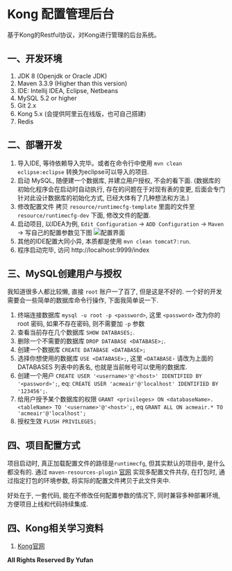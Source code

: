 # Kong 配置管理后台

基于Kong的Restful协议，对Kong进行管理的后台系统。

## 一、开发环境

1. JDK 8 (Openjdk or Oracle JDK)
2. Maven 3.3.9 (Higher than this version)
3. IDE: Intellij IDEA, Eclipse, Netbeans
4. MySQL 5.2 or higher
5. Git 2.x
6. Kong 5.x (会提供阿里云在线版，也可自己搭建)
7. Redis

## 二、部署开发

1. 导入IDE, 等待依赖导入完毕。或者在命令行中使用 `mvn clean eclipse:eclipse` 转换为eclipse可以导入的项目.
2. 启动 MySQL, 随便建一个数据库, 并建立用户授权, 不会的看下面. (数据库的初始化程序会在启动时自动执行, 存在的问题在于对现有表的变更, 后面会专门针对此设计数据库的初始化方式, 已经大体有了几种想法和方法.)
3. 修改配置文件 拷贝 `resource/runtimecfg-template` 里面的文件至 `resource/runtimecfg-dev` 下面, 修改文件的配置.
4. 启动项目, 以IDEA为例, `Edit Configuration` -> `ADD Configuration` -> `Maven` -> 写自己的配置参数见下图
![配置界面](http://cat.yufan.me/dev/apisystem/maven-config.png)
5. 其他的IDE配置大同小异, 本质都是使用 `mvn clean tomcat7:run`.
6. 程序启动完毕, 访问 http://localhost:9999/index

## 三、MySQL创建用户与授权

我知道很多人都比较懒, 直接 `root` 账户一了百了, 但是这是不好的. 一个好的开发需要会一些简单的数据库命令行操作, 下面我简单说一下.

1. 终端连接数据库 `mysql -u root -p <password>`, 这里 `<password>` 改为你的 root 密码, 如果不存在密码, 则不需要加 `-p` 参数
2. 查看当前存在几个数据库 `SHOW DATABASES;`.
3. 删除一个不需要的数据库 `DROP DATABASE <DATABASE>;`.
4. 创建一个数据库 `CREATE DATABASE <DATABASE>;`
5. 选择你想使用的数据库 `USE <DATABASE>;`, 这里 `<DATABASE›` 请改为上面的 DATABASES 列表中的表名, 也就是当前帐号可以使用的数据库.
6. 创建一个用户 `CREATE USER '<username>'@'<host>' IDENTIFIED BY '<password>';`, eq: `CREATE USER 'acmeair'@'localhost' IDENTIFIED BY '123456';`.
7. 给用户授予某个数据库的权限 `GRANT <privileges> ON <databaseName>.<tableName> TO '<username>'@'<host>';`, eq `GRANT ALL ON acmeair.* TO 'acmeair'@'localhost';`
8. 授权生效 `FLUSH PRIVILEGES;`

## 四、项目配置方式

项目启动时, 真正加载配置文件的路径是`runtimecfg`, 但其实默认的项目中, 是什么都没有的. 通过 `maven-resources-plugin` [官网](http://maven.apache.org/plugins/maven-resources-plugin/) 实现多配置文件共存, 在打包时, 通过指定打包的环境参数, 将实际的配置文件拷贝于此文件夹中.

好处在于, 一套代码, 能在不修改任何配置参数的情况下, 同时兼容多种部署环境, 方便项目上线和代码持续集成.

## 四、Kong相关学习资料

1. [Kong官网](http://getkong.org)

**All Rights Reserved By Yufan**
